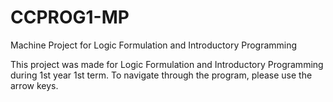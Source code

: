 # CCPROG1-MP
Machine Project for Logic Formulation and Introductory Programming

This project was made for Logic Formulation and Introductory Programming during 1st year 1st term. To navigate through the program, please use the arrow keys.
